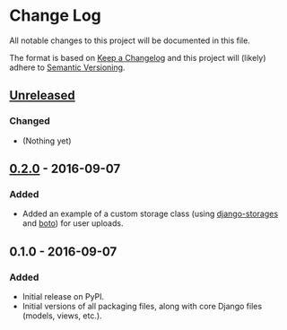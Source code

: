 # Change Log
All notable changes to this project will be documented in this file.

The format is based on [Keep a Changelog](http://keepachangelog.com/)
and this project will (likely) adhere to [Semantic Versioning](http://semver.org/).



## [Unreleased]

### Changed
-   (Nothing yet)



## [0.2.0] - 2016-09-07

### Added
-   Added an example of a custom storage class (using [django-storages](https://pypi.python.org/pypi/django-storages) and [boto](https://pypi.python.org/pypi/boto)) for user uploads.



## 0.1.0 - 2016-09-07

### Added
-   Initial release on PyPI.
-   Initial versions of all packaging files, along with core Django files (models, views, etc.).

[Unreleased]: https://github.com/DallasMorningNews/django-datafreezer-deployment/compare/v0.2.0...HEAD
[0.2.0]: https://github.com/DallasMorningNews/django-datafreezer-deployment/compare/v0.1.0...v0.2.0
